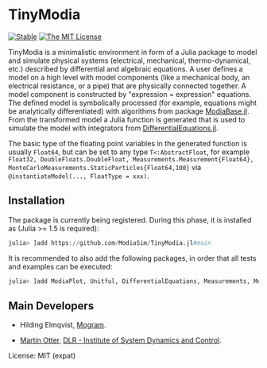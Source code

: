 # TinyModia
 
[![Stable](https://img.shields.io/badge/docs-stable-blue.svg)](https://modiasim.github.io/TinyModia.jl/stable/)
[![The MIT License](https://img.shields.io/badge/license-MIT-brightgreen.svg?style=flat-square)](https://github.com/ModiaSim/TinyModia.jl/blob/master/LICENSE.md)

TinyModia is a minimalistic environment in form of a Julia package to model and simulate physical systems (electrical, mechanical, thermo-dynamical, etc.) described by differential and algebraic equations. A user defines a model on a high level with model components (like a mechanical body, an electrical resistance, or a pipe) that are physically connected together. A model component is constructed by "expression = expression" equations. The defined model is symbolically processed (for example, equations might be analytically differentiated) with algorithms from package [ModiaBase.jl](https://github.com/ModiaSim/ModiaBase.jl). From the transformed model a Julia function is generated that is used to simulate the model with integrators from [DifferentialEquations.jl](https://github.com/SciML/DifferentialEquations.jl). 
 
The basic type of the floating point variables in the generated function is usually `Float64`, 
but can be set to any type `T<:AbstractFloat`, for example 
`Float32, DoubleFloats.DoubleFloat, Measurements.Measurement{Float64}, MonteCarloMeasurements.StaticParticles{Float64,100}`
via `@instantiateModel(..., FloatType = xxx)`.

## Installation

The package is currently being registered. During this phase, it is installed as
(Julia >= 1.5 is required):

```julia
julia> ]add https://github.com/ModiaSim/TinyModia.jl#main
```

It is recommended to also add the following packages, in order that all tests and examples can be executed:

```julia
julia> ]add ModiaPlot, Unitful, DifferentialEquations, Measurements, MonteCarloMeasurements, Distributions
```

## Main Developers

- Hilding Elmqvist, [Mogram](http://www.mogram.net/).

- [Martin Otter](https://rmc.dlr.de/sr/en/staff/martin.otter/),
  [DLR - Institute of System Dynamics and Control](https://www.dlr.de/sr/en).

License: MIT (expat)
